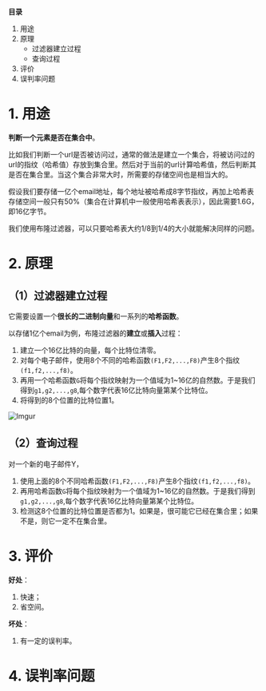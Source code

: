 **目录**

1. 用途
2. 原理
	- 过滤器建立过程
	- 查询过程
3. 评价
4. 误判率问题

# 1. 用途
**判断一个元素是否在集合中**。

比如我们判断一个url是否被访问过，通常的做法是建立一个集合，将被访问过的url的指纹（哈希值）存放到集合里。然后对于当前的url计算哈希值，然后判断其是否在集合里。当这个集合非常大时，所需要的存储空间也是相当大的。

假设我们要存储一亿个email地址，每个地址被哈希成8字节指纹，再加上哈希表存储空间一般只有50%（集合在计算机中一般使用哈希表表示），因此需要1.6G，即16亿字节。

我们使用布隆过滤器，可以只要哈希表大约1/8到1/4的大小就能解决同样的问题。
# 2. 原理
## （1）过滤器建立过程
它需要设置一个**很长的二进制向量**和一系列的**哈希函数**。

以存储1亿个email为例，布隆过滤器的**建立**或**插入**过程：

1. 建立一个16亿比特的向量，每个比特位清零。
2. 对每个电子邮件，使用8个不同的哈希函数`(F1,F2,...,F8)`产生8个指纹`(f1,f2,...,f8)`。
3. 再用一个哈希函数`G`将每个指纹映射为一个值域为1~16亿的自然数。于是我们得到`g1,g2,...,g8`,每个数字代表16亿比特向量第某个比特位。
4. 将得到的8个位置的比特位置1。

![Imgur](http://i.imgur.com/jotFKgP.png)

## （2）查询过程
对一个新的电子邮件Y，

1. 使用上面的8个不同哈希函数`(F1,F2,...,F8)`产生8个指纹`(f1,f2,...,f8)`。
2. 再用哈希函数`G`将每个指纹映射为一个值域为1~16亿的自然数。于是我们得到`g1,g2,...,g8`,每个数字代表16亿比特向量第某个比特位。
3. 检测这8个位置的比特位置是否都为1。如果是，很可能它已经在集合里；如果不是，则它一定不在集合里。

# 3. 评价
**好处**：

1. 快速；
2. 省空间。

**坏处**：

1. 有一定的误判率。

# 4. 误判率问题
